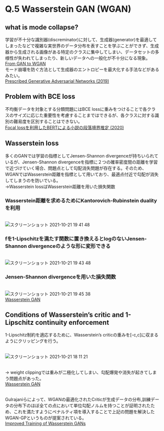 # Q.5 Wasserstein GAN (WGAN)

## what is mode collapse?
学習が不十分な識別器(discreminator)に対して、生成器(generator)を最適してしまったなどで複雑な実世界のデータ分布を表すことを学ぶことができず、生成器から生成される画像がある特定のクラスに集中してしまい、データセットの多様性が失われてしまったり、新しいデータへの一般化が不十分になる現象。
<br>[From GAN to WGAN](https://arxiv.org/abs/1904.08994)
<br>モード崩壊を防ぐ方法として生成器のエントロピーを最大化する手法などがあるみたい。
<br>[Prescribed Generative Adversarial Networks (2019)](https://arxiv.org/abs/1910.04302)

## Problem with BCE loss
不均衡データを対象とする分類問題にはBCE lossに重みをつけることで各クラスのサイズに応じた重要性を考慮することまではできるが、各クラスに対する識別の難易度を区別することはできない。
<br>[Focal lossを利用したBERTによる小説の段落境界推定 (2020)](https://www.jstage.jst.go.jp/article/pjsai/JSAI2020/0/JSAI2020_3D1OS22a02/_pdf/-char/ja)

## Wasserstein loss
多くのGANでは学習の指標としてJensen-Shannon divergenceが持ちいられているが、Jensen-Shannon divergenceを指標に２つの確率密度間の距離を学習で近づけていく場合、問題点として勾配消失問題が存在する。そのため、WGANではWasserstein距離を指標として用いており、最適点付近で勾配が消失してしまうのを防いでいる。
<br> →Wasserstein lossはWasserstein距離を用いた損失関数
### Wasserstein距離を求めるためにKantorovich-Rubinstein dualityを利用
<br>![スクリーンショット 2021-10-21 19 41 48](https://user-images.githubusercontent.com/64674323/138264681-26c9c815-0916-44f4-9d5d-9bd4c43bb608.png)
### fを1-Lipschitzを満たす関数に置き換えるとlogのないJensen-Shannon divergenceのような形に変形できる
<br>![スクリーンショット 2021-10-21 19 43 48](https://user-images.githubusercontent.com/64674323/138264697-6e12d349-d443-45af-b226-a4a8f2b04b20.png)
### Jensen-Shannon divergenceを用いた損失関数
<br>![スクリーンショット 2021-10-21 19 45 38](https://user-images.githubusercontent.com/64674323/138264730-731bc38c-5e33-4710-b9ee-41d980e47782.png)
<br>[Wasserstein GAN](https://arxiv.org/abs/1701.07875)

## Conditions of Wasserstein’s critic and 1-Lipschitz continuity enforcement
1-Lipschitz制約を適応するために、Wasserstein’s criticの重みを[-c,c]に収まるようにクリッピングを行う。

<br>![スクリーンショット 2021-10-21 18 11 21](https://user-images.githubusercontent.com/64674323/138265271-55469d03-4c33-4c27-89ef-6bf06e2b4ed4.png)

<br> → weight clippingでは重みが二極化してしまい、勾配爆発や消失が起きてしまう問題点があった。
<br>[Wasserstein GAN](https://arxiv.org/abs/1701.07875)

<br>Gulrajaniらによって、WGANの最適化されたCriticが生成データの分布,訓練データの分布下のほぼ全ての点において単位勾配ノルムを持つことが証明されたため、これを満たすようにペナルティ項を導入することで上記の問題を解決したWGAN-GPというものが提案されている。
<br>[Improved Training of Wasserstein GANs](https://arxiv.org/pdf/1704.00028.pdf)
